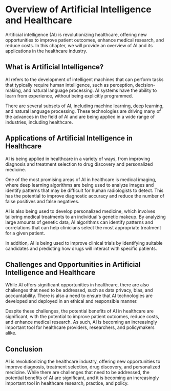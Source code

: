 Overview of Artificial Intelligence and Healthcare
===========================================================================

Artificial intelligence (AI) is revolutionizing healthcare, offering new opportunities to improve patient outcomes, enhance medical research, and reduce costs. In this chapter, we will provide an overview of AI and its applications in the healthcare industry.

What is Artificial Intelligence?
--------------------------------

AI refers to the development of intelligent machines that can perform tasks that typically require human intelligence, such as perception, decision-making, and natural language processing. AI systems have the ability to learn from experience, without being explicitly programmed.

There are several subsets of AI, including machine learning, deep learning, and natural language processing. These technologies are driving many of the advances in the field of AI and are being applied in a wide range of industries, including healthcare.

Applications of Artificial Intelligence in Healthcare
-----------------------------------------------------

AI is being applied in healthcare in a variety of ways, from improving diagnosis and treatment selection to drug discovery and personalized medicine.

One of the most promising areas of AI in healthcare is medical imaging, where deep learning algorithms are being used to analyze images and identify patterns that may be difficult for human radiologists to detect. This has the potential to improve diagnostic accuracy and reduce the number of false positives and false negatives.

AI is also being used to develop personalized medicine, which involves tailoring medical treatments to an individual's genetic makeup. By analyzing large amounts of genetic data, AI algorithms can identify patterns and correlations that can help clinicians select the most appropriate treatment for a given patient.

In addition, AI is being used to improve clinical trials by identifying suitable candidates and predicting how drugs will interact with specific patients.

Challenges and Opportunities in Artificial Intelligence and Healthcare
----------------------------------------------------------------------

While AI offers significant opportunities in healthcare, there are also challenges that need to be addressed, such as data privacy, bias, and accountability. There is also a need to ensure that AI technologies are developed and deployed in an ethical and responsible manner.

Despite these challenges, the potential benefits of AI in healthcare are significant, with the potential to improve patient outcomes, reduce costs, and enhance medical research. As such, AI is becoming an increasingly important tool for healthcare providers, researchers, and policymakers alike.

Conclusion
----------

AI is revolutionizing the healthcare industry, offering new opportunities to improve diagnosis, treatment selection, drug discovery, and personalized medicine. While there are challenges that need to be addressed, the potential benefits of AI are significant, and it is becoming an increasingly important tool in healthcare research, practice, and policy.
